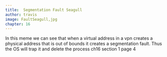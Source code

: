 ```yaml
---
title:  Segmentation Fault Seagull
author: travis
image: FaultSeagull,jpg
chapter: 16
---
```

In this meme we can see that when a virtual address in a vpn creates a physical address that is out of bounds it creates a segmentation fault. Thus the OS will trap it and delete the process ch16 section 1 page 4